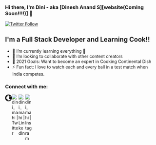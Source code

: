 ### Hi there, I'm Dini - aka [Dinesh Anand S][website(Coming Soon!!!!)] 👋

[![Twitter Follow](https://img.shields.io/twitter/follow/dineshek?color=1DA1F2&logo=twitter&style=for-the-badge)](https://twitter.com/intent/follow?original_referer=https%3A%2F%2Fgithub.com%2FcodeSTACKr&screen_name=dineshek)


## I'm a Full Stack Developer and Learning Cook!!

- 🌱 I’m currently learning everything 🤣
- 👯 I’m looking to collaborate with other content creators
- 🥅 2021 Goals: Want to become an expert in Cooking Continental Dish 
- ⚡ Fun fact: I love to watch each and every ball in a test match when India competes.

### Connect with me:

[<img align="left" alt="dini_mahi" width="22px" src="https://raw.githubusercontent.com/iconic/open-iconic/master/svg/globe.svg" />][website]
[<img align="left" alt="dini_mahi | Twitter" width="22px" src="https://cdn.jsdelivr.net/npm/simple-icons@v3/icons/twitter.svg" />][twitter]
[<img align="left" alt="dini_mahi | LinkedIn" width="22px" src="https://cdn.jsdelivr.net/npm/simple-icons@v3/icons/linkedin.svg" />][linkedin]
[<img align="left" alt="dini_mahi | Instagram" width="22px" src="https://cdn.jsdelivr.net/npm/simple-icons@v3/icons/instagram.svg" />][instagram]

<br />

[website]: https://github.com/dineshek
[twitter]: https://twitter.com/dini_mahi
[instagram]: https://www.instagram.com/dini_mahi
[linkedin]: https://www.linkedin.com/in/dinesh-anand-shelhar-41a851a0/
